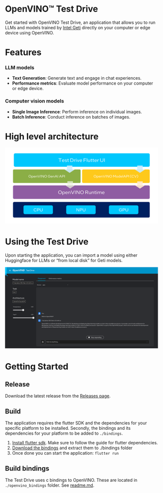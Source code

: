 # OpenVINO™ Test Drive

Get started with OpenVINO Test Drive, an application that allows you to run LLMs and models trained by [Intel Geti](https://geti.intel.com/) directly on your computer or edge device using OpenVINO.

# Features
### LLM models
+ **Text Generation**: Generate text and engage in chat experiences.
+ **Performance metrics**: Evaluate model performance on your computer or edge device.
### Computer vision models
+ **Single Image Inference**: Perform inference on individual images.
+ **Batch Inference**: Conduct inference on batches of images.

# High level architecture
![Design Graph](./design_graph.png)

# Using the Test Drive

Upon starting the application, you can import a model using either Huggingface for LLMs or “from local disk” for Geti models.

![Preview](./preview.png)

# Getting Started

## Release

Download the latest release from the [Releases page](https://github.com/openvinotoolkit/openvino_testdrive/releases).

## Build

The application requires the flutter SDK and the dependencies for your specific platform to be installed.
Secondly, the bindings and its dependencies for your platform to be added to `./bindings`.

1. [Install flutter sdk](https://docs.flutter.dev/get-started/install). Make sure to follow the guide for flutter dependencies.
2. [Download the bindings](https://github.com/intel-sandbox/applications.ai.geti.flutter.inference/releases) and extract them to ./bindings folder
3. Once done you can start the application: `flutter run`

## Build bindings

The Test Drive uses c bindings to OpenVINO. These are located in `./openvino_bindings` folder. See [readme.md](./openvino_bindings/README.md).

